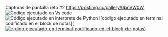 Capturas de pantalla reto #2
https://postimg.cc/gallery/0bnVW0W
![Codigo ejecutado en Vs code]([url=https://postimg.cc/0bHcT4YC][img]https://i.postimg.cc/0bHcT4YC/C-digo-ejecutado-en-VS-code.jpg[/img][/url])
![Código ejecutado en interprete de Python]([url=https://postimg.cc/Cd7vN5dX][img]https://i.postimg.cc/Cd7vN5dX/C-digo-ejecutado-en-interprete-de-Python.jpg[/img][/url])
![código ejecutado en terminal codificado en el block de notas](<a href='https://postimg.cc/ZB7wJDkZ' target='_blank'><img src='https://i.postimg.cc/ZB7wJDkZ/c-digo-ejecutado-en-terminal-codificado-en-el-block-de-notas.jpg' border='0' alt='c-digo-ejecutado-en-terminal-codificado-en-el-block-de-notas'/></a>)
